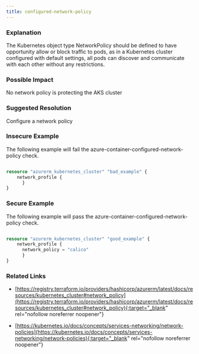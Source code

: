 ```yaml
---
title: configured-network-policy
---
```


### Explanation


The Kubernetes object type NetworkPolicy should be defined to have opportunity allow or block traffic to pods, as in a Kubernetes cluster configured with default settings, all pods can discover and communicate with each other without any restrictions.


### Possible Impact
No network policy is protecting the AKS cluster

### Suggested Resolution
Configure a network policy


### Insecure Example

The following example will fail the azure-container-configured-network-policy check.

```terraform

resource "azurerm_kubernetes_cluster" "bad_example" {
	network_profile {
	  }
}

```



### Secure Example

The following example will pass the azure-container-configured-network-policy check.

```terraform

resource "azurerm_kubernetes_cluster" "good_example" {
	network_profile {
	  network_policy = "calico"
	  }
}

```




### Related Links


- [https://registry.terraform.io/providers/hashicorp/azurerm/latest/docs/resources/kubernetes_cluster#network_policy](https://registry.terraform.io/providers/hashicorp/azurerm/latest/docs/resources/kubernetes_cluster#network_policy){:target="_blank" rel="nofollow noreferrer noopener"}

- [https://kubernetes.io/docs/concepts/services-networking/network-policies](https://kubernetes.io/docs/concepts/services-networking/network-policies){:target="_blank" rel="nofollow noreferrer noopener"}


